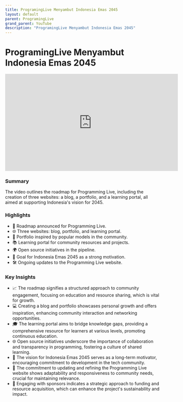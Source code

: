 ```yaml
---
title: ProgramingLive Menyambut Indonesia Emas 2045
layout: default
parent: ProgramingLive
grand_parent: YouTube
description: "ProgramingLive Menyambut Indonesia Emas 2045"
---
```


# ProgramingLive Menyambut Indonesia Emas 2045

<iframe width="560" height="315" src="https://www.youtube.com/embed/Xb8jTYAMzoo?si=2ATZO-VoopLsOda4" title="YouTube video player" frameborder="0" allow="accelerometer; autoplay; clipboard-write; encrypted-media; gyroscope; picture-in-picture; web-share" referrerpolicy="strict-origin-when-cross-origin" allowfullscreen></iframe>

### Summary

The video outlines the roadmap for Programming Live, including the creation of three websites: a blog, a portfolio, and
a learning portal, all aimed at supporting Indonesia's vision for 2045.

### Highlights

- 📅 Roadmap announced for Programming Live.
- 🌐 Three websites: blog, portfolio, and learning portal.
- 💼 Portfolio inspired by popular models in the community.
- 📚 Learning portal for community resources and projects.
- 🌍 Open source initiatives in the pipeline.
- 🎯 Goal for Indonesia Emas 2045 as a strong motivation.
- 🛠️ Ongoing updates to the Programming Live website.

### Key Insights

- 📈 The roadmap signifies a structured approach to community engagement, focusing on education and resource sharing,
  which is vital for growth.
- 💻 Creating a blog and portfolio showcases personal growth and offers inspiration, enhancing community interaction and
  networking opportunities.
- 🎓 The learning portal aims to bridge knowledge gaps, providing a comprehensive resource for learners at various
  levels, promoting continuous education.
- 🌐 Open source initiatives underscore the importance of collaboration and transparency in programming, fostering a
  culture of shared learning.
- 🎯 The vision for Indonesia Emas 2045 serves as a long-term motivator, encouraging commitment to development in the
  tech community.
- 🚀 The commitment to updating and refining the Programming Live website shows adaptability and responsiveness to
  community needs, crucial for maintaining relevance.
- 🤝 Engaging with sponsors indicates a strategic approach to funding and resource acquisition, which can enhance the
  project's sustainability and impact.